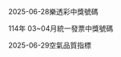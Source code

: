 
2025-06-28樂透彩中獎號碼

                                
114年 03~04月統一發票中獎號碼
                             
2025-06-29空氣品質指標
                              